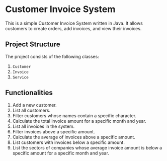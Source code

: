 # Customer Invoice System

This is a simple Customer Invoice System written in Java. It allows customers to create orders, add invoices, and view their invoices.

## Project Structure

The project consists of the following classes:
1. `Customer`
3. `Invoice`
4. `Service`

## Functionalities

1. Add a new customer.
2. List all customers.
3. Filter customers whose names contain a specific character.
4. Calculate the total invoice amount for a specific month and year.
5. List all invoices in the system.
6. Filter invoices above a specific amount.
7. Calculate the average of invoices above a specific amount.
8. List customers with invoices below a specific amount.
9. List the sectors of companies whose average invoice amount is below a specific amount for a specific month and year.
